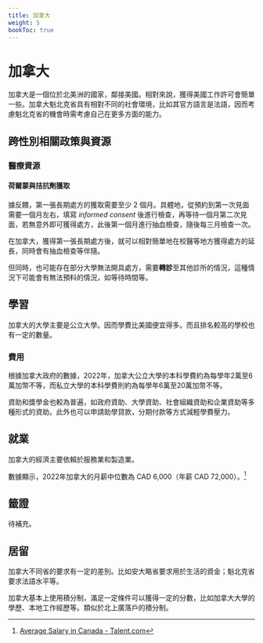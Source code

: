 ```yaml
---
title: 加拿大
weight: 5
bookToc: true
---
```


# 加拿大

加拿大是一個位於北美洲的國家，鄰接美國。相對來說，獲得美國工作許可會簡單一些。加拿大魁北克省具有相對不同的社會環境，比如其官方語言是法語，因而考慮魁北克省的機會時需考慮自己在更多方面的能力。

## 跨性別相關政策與資源

### 醫療資源

#### 荷爾蒙與拮抗劑獲取

據反饋，第一張長期處方的獲取需要至少 2 個月。具體地，從預約到第一次見面需要一個月左右，填寫 *informed consent* 後進行檢查，再等待一個月第二次見面，若無意外即可獲得處方，此後第一個月進行抽血檢查，隨後每三月檢查一次。

在加拿大，獲得第一張長期處方後，就可以相對簡單地在校醫等地方獲得處方的延長，同時會有抽血檢查等伴隨。

但同時，也可能存在部分大學無法開具處方，需要**轉診**至其他診所的情況，這種情況下可能會有無法預料的情況，如等待時間等。

## 學習

加拿大的大學主要是公立大學。因而學費比美國便宜得多。而且排名較高的學校也有一定的數量。

### 費用

根據加拿大政府的數據，2022年，加拿大公立大學的本科學費約為每學年2萬至6萬加幣不等，而私立大學的本科學費則約為每學年6萬至20萬加幣不等。

資助和獎學金也較為普遍，如政府資助、大學資助、社會組織資助和企業資助等多種形式的資助。此外也可以申請助學貸款，分期付款等方式減輕學費壓力。

## 就業

加拿大的經濟主要依賴於服務業和製造業。

數據顯示，2022年加拿大的月薪中位數為 CAD 6,000（年薪 CAD 72,000）。[^1]

## 籤證

待補充。

## 居留

加拿大不同省的要求有一定的差別。比如安大略省要求用於生活的資金；魁北克省要求法語水平等。

加拿大基本上使用積分制，滿足一定條件可以獲得一定的分數，比如加拿大大學的學歷、本地工作經歷等。類似於北上廣落戶的積分制。


[^1]: [Average Salary in Canada - Talent.com](https://ca.talent.com/salary?job=average)